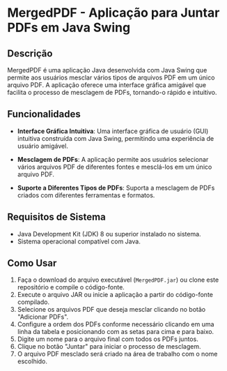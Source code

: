 # MergedPDF - Aplicação para Juntar PDFs em Java Swing

## Descrição

MergedPDF é uma aplicação Java desenvolvida com Java Swing que permite aos usuários mesclar vários tipos de arquivos PDF em um único arquivo PDF. A aplicação oferece uma interface gráfica amigável que facilita o processo de mesclagem de PDFs, tornando-o rápido e intuitivo.

## Funcionalidades

- **Interface Gráfica Intuitiva**: Uma interface gráfica de usuário (GUI) intuitiva construída com Java Swing, permitindo uma experiência de usuário amigável.
  
- **Mesclagem de PDFs**: A aplicação permite aos usuários selecionar vários arquivos PDF de diferentes fontes e mesclá-los em um único arquivo PDF.

- **Suporte a Diferentes Tipos de PDFs**: Suporta a mesclagem de PDFs criados com diferentes ferramentas e formatos.

## Requisitos de Sistema

- Java Development Kit (JDK) 8 ou superior instalado no sistema.
- Sistema operacional compatível com Java.

## Como Usar

1. Faça o download do arquivo executável (`MergedPDF.jar`) ou clone este repositório e compile o código-fonte.
2. Execute o arquivo JAR ou inicie a aplicação a partir do código-fonte compilado.
3. Selecione os arquivos PDF que deseja mesclar clicando no botão "Adicionar PDFs".
4. Configure a ordem dos PDFs conforme necessário clicando em uma linha da tabela e posicionando com as setas para cima e para baixo.
5. Digite um nome para o arquivo final com todos os PDFs juntos.
6. Clique no botão "Juntar" para iniciar o processo de mesclagem.
7. O arquivo PDF mesclado será criado na área de trabalho com o nome escolhido.  
